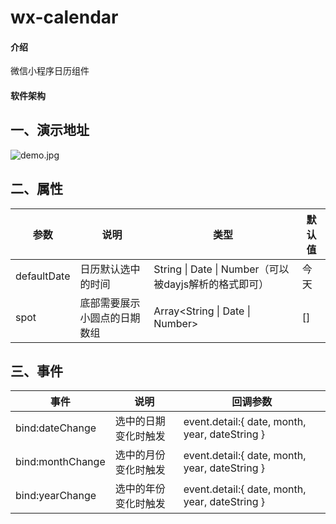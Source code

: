 # wx-calendar

#### 介绍
微信小程序日历组件

#### 软件架构
## 一、演示地址
![demo.jpg](https://gitee.com/GaoWeiQiang1996/wx-calendar/raw/master/demo.jpg)
## 二、属性
|参数|说明|类型|默认值|
|--|--|--|--|
|defaultDate|日历默认选中的时间|String \| Date \| Number（可以被dayjs解析的格式即可）|今天|
|spot|底部需要展示小圆点的日期数组|Array<String \| Date \| Number>|[]|

## 三、事件
|事件|说明|回调参数|
|--|--|--|
|bind:dateChange|选中的日期变化时触发|event.detail:{ date, month, year, dateString }|
|bind:monthChange|选中的月份变化时触发|event.detail:{ date, month, year, dateString }|
|bind:yearChange|选中的年份变化时触发|event.detail:{ date, month, year, dateString }|